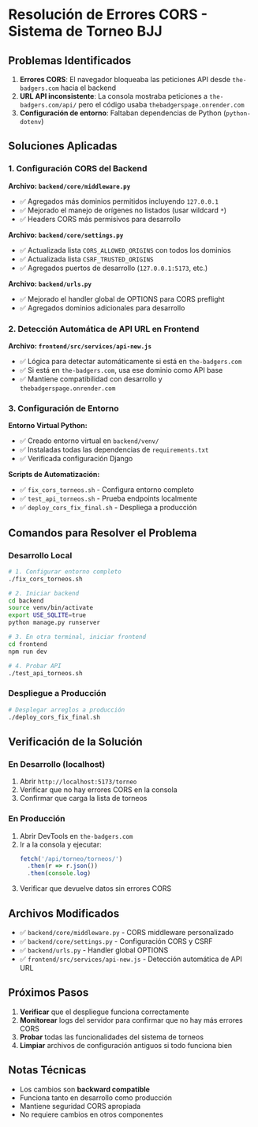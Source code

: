 # Resolución de Errores CORS - Sistema de Torneo BJJ

## Problemas Identificados

1. **Errores CORS**: El navegador bloqueaba las peticiones API desde `the-badgers.com` hacia el backend
2. **URL API inconsistente**: La consola mostraba peticiones a `the-badgers.com/api/` pero el código usaba `thebadgerspage.onrender.com`
3. **Configuración de entorno**: Faltaban dependencias de Python (`python-dotenv`)

## Soluciones Aplicadas

### 1. Configuración CORS del Backend

**Archivo: `backend/core/middleware.py`**
- ✅ Agregados más dominios permitidos incluyendo `127.0.0.1`
- ✅ Mejorado el manejo de orígenes no listados (usar wildcard `*`)
- ✅ Headers CORS más permisivos para desarrollo

**Archivo: `backend/core/settings.py`**
- ✅ Actualizada lista `CORS_ALLOWED_ORIGINS` con todos los dominios
- ✅ Actualizada lista `CSRF_TRUSTED_ORIGINS`
- ✅ Agregados puertos de desarrollo (`127.0.0.1:5173`, etc.)

**Archivo: `backend/urls.py`**
- ✅ Mejorado el handler global de OPTIONS para CORS preflight
- ✅ Agregados dominios adicionales para desarrollo

### 2. Detección Automática de API URL en Frontend

**Archivo: `frontend/src/services/api-new.js`**
- ✅ Lógica para detectar automáticamente si está en `the-badgers.com`
- ✅ Si está en `the-badgers.com`, usa ese dominio como API base
- ✅ Mantiene compatibilidad con desarrollo y `thebadgerspage.onrender.com`

### 3. Configuración de Entorno

**Entorno Virtual Python:**
- ✅ Creado entorno virtual en `backend/venv/`
- ✅ Instaladas todas las dependencias de `requirements.txt`
- ✅ Verificada configuración Django

**Scripts de Automatización:**
- ✅ `fix_cors_torneos.sh` - Configura entorno completo
- ✅ `test_api_torneos.sh` - Prueba endpoints localmente
- ✅ `deploy_cors_fix_final.sh` - Despliega a producción

## Comandos para Resolver el Problema

### Desarrollo Local

```bash
# 1. Configurar entorno completo
./fix_cors_torneos.sh

# 2. Iniciar backend
cd backend
source venv/bin/activate
export USE_SQLITE=true
python manage.py runserver

# 3. En otra terminal, iniciar frontend
cd frontend
npm run dev

# 4. Probar API
./test_api_torneos.sh
```

### Despliegue a Producción

```bash
# Desplegar arreglos a producción
./deploy_cors_fix_final.sh
```

## Verificación de la Solución

### En Desarrollo (localhost)
1. Abrir `http://localhost:5173/torneo`
2. Verificar que no hay errores CORS en la consola
3. Confirmar que carga la lista de torneos

### En Producción
1. Abrir DevTools en `the-badgers.com`
2. Ir a la consola y ejecutar:
   ```javascript
   fetch('/api/torneo/torneos/')
     .then(r => r.json())
     .then(console.log)
   ```
3. Verificar que devuelve datos sin errores CORS

## Archivos Modificados

- ✅ `backend/core/middleware.py` - CORS middleware personalizado
- ✅ `backend/core/settings.py` - Configuración CORS y CSRF
- ✅ `backend/urls.py` - Handler global OPTIONS
- ✅ `frontend/src/services/api-new.js` - Detección automática de API URL

## Próximos Pasos

1. **Verificar** que el despliegue funciona correctamente
2. **Monitorear** logs del servidor para confirmar que no hay más errores CORS
3. **Probar** todas las funcionalidades del sistema de torneos
4. **Limpiar** archivos de configuración antiguos si todo funciona bien

## Notas Técnicas

- Los cambios son **backward compatible** 
- Funciona tanto en desarrollo como producción
- Mantiene seguridad CORS apropiada
- No requiere cambios en otros componentes
